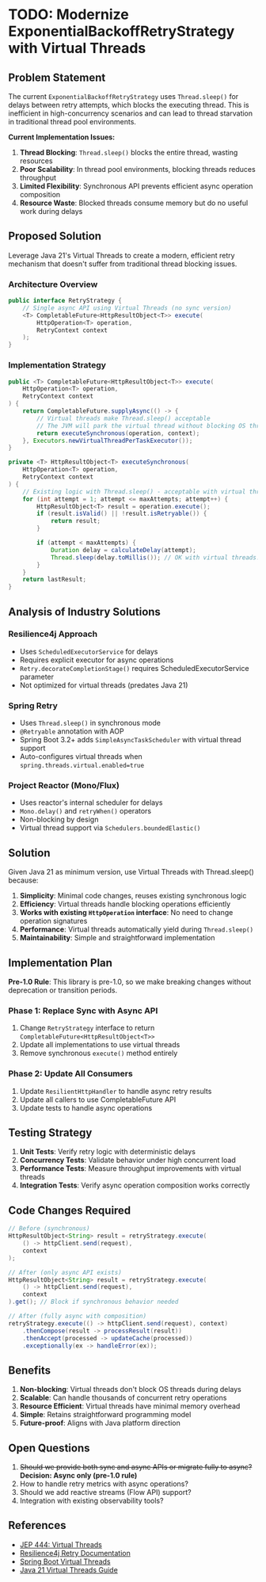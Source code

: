 # TODO: Modernize ExponentialBackoffRetryStrategy with Virtual Threads

## Problem Statement

The current `ExponentialBackoffRetryStrategy` uses `Thread.sleep()` for delays between retry attempts, which blocks the executing thread. This is inefficient in high-concurrency scenarios and can lead to thread starvation in traditional thread pool environments.

**Current Implementation Issues:**
1. **Thread Blocking**: `Thread.sleep()` blocks the entire thread, wasting resources
2. **Poor Scalability**: In thread pool environments, blocking threads reduces throughput
3. **Limited Flexibility**: Synchronous API prevents efficient async operation composition
4. **Resource Waste**: Blocked threads consume memory but do no useful work during delays

## Proposed Solution

Leverage Java 21's Virtual Threads to create a modern, efficient retry mechanism that doesn't suffer from traditional thread blocking issues.

### Architecture Overview

```java
public interface RetryStrategy {
    // Single async API using Virtual Threads (no sync version)
    <T> CompletableFuture<HttpResultObject<T>> execute(
        HttpOperation<T> operation,
        RetryContext context
    );
}
```

### Implementation Strategy

```java
public <T> CompletableFuture<HttpResultObject<T>> execute(
    HttpOperation<T> operation,
    RetryContext context
) {
    return CompletableFuture.supplyAsync(() -> {
        // Virtual threads make Thread.sleep() acceptable
        // The JVM will park the virtual thread without blocking OS threads
        return executeSynchronous(operation, context);
    }, Executors.newVirtualThreadPerTaskExecutor());
}

private <T> HttpResultObject<T> executeSynchronous(
    HttpOperation<T> operation,
    RetryContext context
) {
    // Existing logic with Thread.sleep() - acceptable with virtual threads
    for (int attempt = 1; attempt <= maxAttempts; attempt++) {
        HttpResultObject<T> result = operation.execute();
        if (result.isValid() || !result.isRetryable()) {
            return result;
        }

        if (attempt < maxAttempts) {
            Duration delay = calculateDelay(attempt);
            Thread.sleep(delay.toMillis()); // OK with virtual threads!
        }
    }
    return lastResult;
}
```

## Analysis of Industry Solutions

### Resilience4j Approach
- Uses `ScheduledExecutorService` for delays
- Requires explicit executor for async operations
- `Retry.decorateCompletionStage()` requires ScheduledExecutorService parameter
- Not optimized for virtual threads (predates Java 21)

### Spring Retry
- Uses `Thread.sleep()` in synchronous mode
- `@Retryable` annotation with AOP
- Spring Boot 3.2+ adds `SimpleAsyncTaskScheduler` with virtual thread support
- Auto-configures virtual threads when `spring.threads.virtual.enabled=true`

### Project Reactor (Mono/Flux)
- Uses reactor's internal scheduler for delays
- `Mono.delay()` and `retryWhen()` operators
- Non-blocking by design
- Virtual thread support via `Schedulers.boundedElastic()`

## Solution

Given Java 21 as minimum version, use Virtual Threads with Thread.sleep() because:

1. **Simplicity**: Minimal code changes, reuses existing synchronous logic
2. **Efficiency**: Virtual threads handle blocking operations efficiently
3. **Works with existing `HttpOperation` interface**: No need to change operation signatures
4. **Performance**: Virtual threads automatically yield during `Thread.sleep()`
5. **Maintainability**: Simple and straightforward implementation

## Implementation Plan

**Pre-1.0 Rule**: This library is pre-1.0, so we make breaking changes without deprecation or transition periods.

### Phase 1: Replace Sync with Async API
1. Change `RetryStrategy` interface to return `CompletableFuture<HttpResultObject<T>>`
2. Update all implementations to use virtual threads
3. Remove synchronous `execute()` method entirely

### Phase 2: Update All Consumers
1. Update `ResilientHttpHandler` to handle async retry results
2. Update all callers to use CompletableFuture API
3. Update tests to handle async operations

## Testing Strategy

1. **Unit Tests**: Verify retry logic with deterministic delays
2. **Concurrency Tests**: Validate behavior under high concurrent load
3. **Performance Tests**: Measure throughput improvements with virtual threads
4. **Integration Tests**: Verify async operation composition works correctly

## Code Changes Required

```java
// Before (synchronous)
HttpResultObject<String> result = retryStrategy.execute(
    () -> httpClient.send(request),
    context
);

// After (only async API exists)
HttpResultObject<String> result = retryStrategy.execute(
    () -> httpClient.send(request),
    context
).get(); // Block if synchronous behavior needed

// After (fully async with composition)
retryStrategy.execute(() -> httpClient.send(request), context)
    .thenCompose(result -> processResult(result))
    .thenAccept(processed -> updateCache(processed))
    .exceptionally(ex -> handleError(ex));
```

## Benefits

1. **Non-blocking**: Virtual threads don't block OS threads during delays
2. **Scalable**: Can handle thousands of concurrent retry operations
3. **Resource Efficient**: Virtual threads have minimal memory overhead
4. **Simple**: Retains straightforward programming model
5. **Future-proof**: Aligns with Java platform direction

## Open Questions

1. ~~Should we provide both sync and async APIs or migrate fully to async?~~ **Decision: Async only (pre-1.0 rule)**
2. How to handle retry metrics with async operations?
3. Should we add reactive streams (Flow API) support?
4. Integration with existing observability tools?

## References

- [JEP 444: Virtual Threads](https://openjdk.org/jeps/444)
- [Resilience4j Retry Documentation](https://resilience4j.readme.io/docs/retry)
- [Spring Boot Virtual Threads](https://spring.io/blog/2022/10/11/embracing-virtual-threads)
- [Java 21 Virtual Threads Guide](https://docs.oracle.com/en/java/javase/21/core/virtual-threads.html)